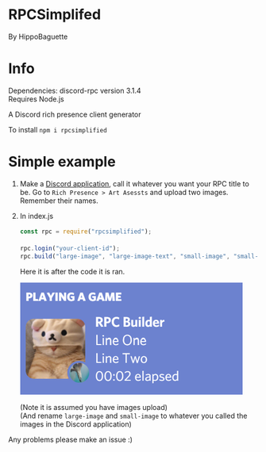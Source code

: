 # RPCSimplifed
 
By HippoBaguette  


# Info
Dependencies:  discord-rpc version 3.1.4  
Requires Node.js

A Discord rich presence client generator

To install `npm i rpcsimplified`

# Simple example



1. Make a [Discord application](https://discord.com/developers/applications), call it whatever you want your RPC title to be. Go to `Rich Presence > Art Asessts` and upload two images. Remember their names.

2. In index.js 
    ```js
    const rpc = require("rpcsimplified");

    rpc.login("your-client-id");
    rpc.build("large-image", "large-image-text", "small-image", "small-image-text", "line-one", "line-two");
    ```

    Here it is after the code it is ran.

    ![Result](/images/rpcone.png "RPC")

    (Note it is assumed you have images upload)  
    (And rename `large-image` and `small-image` to whatever you called the images in the Discord application)
    

    

Any problems please make an issue :)
